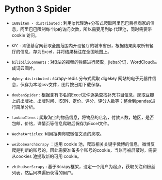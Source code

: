 # Python 3 Spider

* `1688item - distributed` : 利用ip代理池+分布式爬取阿里巴巴目标商家的信息，阿里巴巴限制每个ip的访问次数，所以需要用到ip 代理池，同时需要带cookie 访问。

* `KFC` : 肯德基官网获取全国范围内开设餐厅的城市省份，根据结果爬取所有餐厅的信息，存为Excel，并将结果标注在全国地图上。

* `bilibiliComments` : 对B站的视频的弹幕进行爬取，jieba分词，WordCloud生成词云图片。

* `dgkey-distributed` : scrapy-redis 分布式爬取 digekey 网站的电子元器件信息，保存为本地csv文件，图片按日期下载保存。

* `doubanSpider` : 根据含有书名的Excel文件逐条查找补充书目信息，爬取豆瓣上的出版社、出版时间、ISBN、定价、评分、评分人数等；整合到pandas进行简单分析。

* `taobaoItems` : 爬取淘宝的物品信息，将物品的店名，付款人数，地区，是否包邮，价格，详情页等信息爬取后保存为Excel文件。
  
* `WechatArticles`: 利用搜狗爬取微信文章的爬取。
 
* `weiboSearchScrapy` ：运用 cookie 池，爬取相关关键字微博的信息，微博反爬是判断的账号的，因此需要准备多个账号的cookie，当账号被屏蔽时，需要从cookies 池提取新的可用 cookie。

* `zhihuUserScrapy` : 基于Scrapy框架，设定一个用户为起点，获取关注和粉丝列表，然后同样遍历获得的用户。


